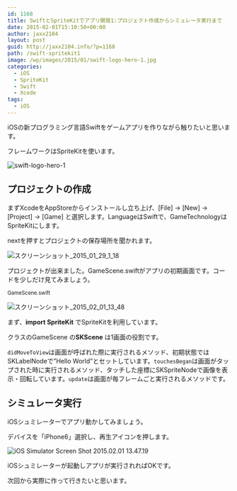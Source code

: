 ```yaml
---
id: 1168
title: SwiftとSpriteKitでアプリ開発1:プロジェクト作成からシミュレータ実行まで
date: 2015-02-01T15:10:50+00:00
author: jaxx2104
layout: post
guid: http://jaxx2104.info/?p=1168
path: /swift-spritekit1
image: /wp/images/2015/01/swift-logo-hero-1.jpg
categories:
  - iOS
  - SpriteKit
  - Swift
  - Xcode
tags:
  - iOS
---
```

iOSの新プログラミング言語Swiftをゲームアプリを作りながら触りたいと思います。

フレームワークはSpriteKitを使います。

<img class="img-rounded img-responsive aligncenter size-large wp-image-1177" src="/images/2015/01/swift-logo-hero-1-800x450.jpg" alt="swift-logo-hero-1" srcset="/images/2015/01/swift-logo-hero-1-800x450.jpg 800w, /images/2015/01/swift-logo-hero-1-600x337.jpg 600w, /images/2015/01/swift-logo-hero-1.jpg 950w" sizes="(max-width: 800px) 100vw, 800px" />

## プロジェクトの作成

まずXcodeをAppStoreからインストールし立ち上げ、[File] -> [New] -> [Project] -> [Game] と選択します。LanguageはSwiftで、GameTechnologyはSpriteKitにします。

<!--more-->

nextを押すとプロジェクトの保存場所を聞かれます。

<img class="img-rounded img-responsive aligncenter size-full wp-image-1174" src="/images/2015/01/861597b59102c894571b612d973661ad.png" alt="スクリーンショット_2015_01_29_1_18" srcset="/images/2015/01/861597b59102c894571b612d973661ad.png 730w, /images/2015/01/861597b59102c894571b612d973661ad-600x353.png 600w" sizes="(max-width: 730px) 100vw, 730px" />

プロジェクトが出来ました。GameScene.swiftがアプリの初期画面です。コードを少しだけ見てみましょう。

<small>GameScene.swift</small>

<img src="/images/2015/02/63480dac3b503da40037d59769614a18-800x546.png" alt="スクリーンショット_2015_02_01_13_48" class="img-rounded img-responsive aligncenter size-large wp-image-1204" srcset="/images/2015/02/63480dac3b503da40037d59769614a18-800x546.png 800w, /images/2015/02/63480dac3b503da40037d59769614a18-600x410.png 600w, /images/2015/02/63480dac3b503da40037d59769614a18.png 1400w" sizes="(max-width: 800px) 100vw, 800px" />

まず、**import SpriteKit** でSpriteKitを利用しています。

クラスのGameScene の**SKScene** は1画面の役割です。

`didMoveToView`は画面が呼ばれた際に実行されるメソッド、初期状態ではSKLabelNodeで&#8221;Hello World&#8221;とセットしています。`touchesBegan`は画面がタップされた時に実行されるメソッド、タッチした座標にSKSpriteNodeで画像を表示・回転しています。`update`は画面が毎フレームごと実行されるメソッドです。

## シミュレータ実行

iOSシュミレーターでアプリ動かしてみましょう。

デバイスを「iPhone6」選択し、再生アイコンを押します。

<img src="/images/2015/02/iOS-Simulator-Screen-Shot-2015.02.01-13.47.19-337x600.png" alt="iOS Simulator Screen Shot 2015.02.01 13.47.19" class="img-rounded img-responsive aligncenter size-medium wp-image-1201" srcset="/images/2015/02/iOS-Simulator-Screen-Shot-2015.02.01-13.47.19-337x600.png 337w, /images/2015/02/iOS-Simulator-Screen-Shot-2015.02.01-13.47.19-450x800.png 450w, /images/2015/02/iOS-Simulator-Screen-Shot-2015.02.01-13.47.19.png 750w" sizes="(max-width: 337px) 100vw, 337px" />

iOSシュミレーターが起動しアプリが実行されればOKです。

次回から実際に作って行きたいと思います。
